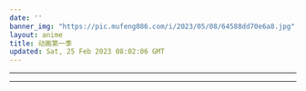 ```yaml
---
date: ''
banner_img: "https://pic.mufeng086.com/i/2023/05/08/64588dd70e6a8.jpg"
layout: anime
title: 动画第一季
updated: Sat, 25 Feb 2023 08:02:06 GMT
---
```

---


---
